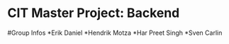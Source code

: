 # CIT Master Project: Backend

#Group Infos
*Erik Daniel
*Hendrik Motza
*Har Preet Singh
*Sven Carlin